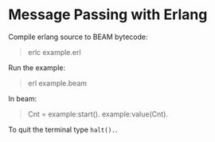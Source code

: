# Message Passing with Erlang

Compile erlang source to BEAM bytecode:
> erlc example.erl

Run the example:
> erl example.beam

In beam:
> Cnt = example:start().
> example:value(Cnt).

To quit the terminal type `halt().`.

